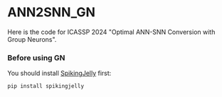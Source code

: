 # ANN2SNN_GN

Here is the code for ICASSP 2024 "Optimal ANN-SNN Conversion with Group Neurons".

### Before using GN
You should install [SpikingJelly](https://github.com/fangwei123456/spikingjelly) first:
```
pip install spikingjelly
```



